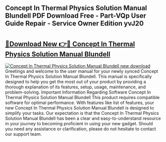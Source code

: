 ## Concept In Thermal Physics Solution Manual Blundell PDF Download Free - Part-VQp User Guide Repair - Service Owner Edition yvJ20

# <h2><a href="http://bc81072.oget.top/?id=Concept+In+Thermal+Physics+Solution+Manual+Blundell">🔗Download New 👉🔴 Concept In Thermal Physics Solution Manual Blundell</a></h2>

[![Concept In Thermal Physics Solution Manual Blundell new download](https://i.imgur.com/5g1atiW.png)](http://bc81072.oget.top/?id=Concept+In+Thermal+Physics+Solution+Manual+Blundell)
Greetings and welcome to the user manual for your newly synced Concept In Thermal Physics Solution Manual Blundell. This manual is specifically designed to help you get the most out of your product by providing a thorough explanation of its features, setup, usage, maintenance, and problem-solving. Important Information Regarding Software Concept In Thermal Physics Solution Manual Blundell This product requires compatible software for optimal performance. With features like list of features, your new Concept In Thermal Physics Solution Manual Blundell is designed to simplify your tasks. Our expectation is that the Concept In Thermal Physics Solution Manual Blundell has been a clear and easy-to-understand resource in your journey to becoming proficient in using your new gadget. Should you need any assistance or clarification, please do not hesitate to contact our support team.
